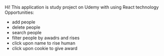 Hi! This application is study project on Udemy with using React technology
Opportunities:
- add people
- delete people
- search people
- filter people by awadrs and rises 
- click upon name to rise human
- click upon cookie to give award
